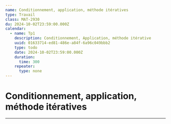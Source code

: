 ```yaml
---
name: Conditionnement, application, méthode itératives
type: Travail
class: MAT-2930
du: 2024-10-02T23:59:00.000Z
calendar:
  - name: Tp1
    description: Conditionnement, Application, méthode itérative
    uuid: 01633714-ed81-486e-a84f-6a96c049bbb2
    type: todo
    date: 2024-10-02T23:59:00.000Z
    duration:
      time: 300
    repeater:
      type: none
---
```

# Conditionnement, application, méthode itératives
---

